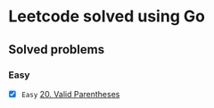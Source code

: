 # Leetcode solved using Go

## Solved problems

### Easy
  -  [X]  `Easy` [20. Valid Parentheses](https://leetcode.com/problems/valid-parentheses/description/)

